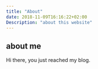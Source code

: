 ```yaml
---
title: "About"
date: 2018-11-09T16:16:22+02:00
Description: "about this website"
---
```

## about me

Hi there, you just reached my blog.
